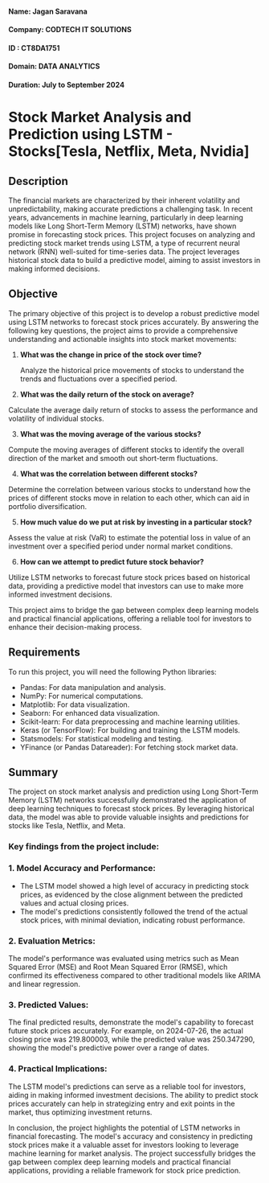 #### Name: Jagan Saravana

#### Company: CODTECH IT SOLUTIONS

#### ID : CT8DA1751

#### Domain: DATA ANALYTICS

#### Duration: July to September 2024

# Stock Market Analysis and Prediction using LSTM - Stocks[Tesla, Netflix, Meta, Nvidia]

## Description

The financial markets are characterized by their inherent volatility and unpredictability, making accurate predictions a challenging task. In recent years, advancements in machine learning, particularly in deep learning models like Long Short-Term Memory (LSTM) networks, have shown promise in forecasting stock prices. This project focuses on analyzing and predicting stock market trends using LSTM, a type of recurrent neural network (RNN) well-suited for time-series data. The project leverages historical stock data to build a predictive model, aiming to assist investors in making informed decisions.

## Objective
The primary objective of this project is to develop a robust predictive model using LSTM networks to forecast stock prices accurately. By answering the following key questions, the project aims to provide a comprehensive understanding and actionable insights into stock market movements:

1. **What was the change in price of the stock over time?**

   Analyze the historical price movements of stocks to understand the trends and fluctuations over a specified period.

2. **What was the daily return of the stock on average?**

Calculate the average daily return of stocks to assess the performance and volatility of individual stocks.

3. **What was the moving average of the various stocks?**

Compute the moving averages of different stocks to identify the overall direction of the market and smooth out short-term fluctuations.

4. **What was the correlation between different stocks?**

Determine the correlation between various stocks to understand how the prices of different stocks move in relation to each other, which can aid in portfolio diversification.

5. **How much value do we put at risk by investing in a particular stock?**

Assess the value at risk (VaR) to estimate the potential loss in value of an investment over a specified period under normal market conditions.

6. **How can we attempt to predict future stock behavior?**

Utilize LSTM networks to forecast future stock prices based on historical data, providing a predictive model that investors can use to make more informed investment decisions.

This project aims to bridge the gap between complex deep learning models and practical financial applications, offering a reliable tool for investors to enhance their decision-making process.

## Requirements
To run this project, you will need the following Python libraries:
- Pandas: For data manipulation and analysis.
- NumPy: For numerical computations.
- Matplotlib: For data visualization.
- Seaborn: For enhanced data visualization.
- Scikit-learn: For data preprocessing and machine learning utilities.
- Keras (or TensorFlow): For building and training the LSTM models.
- Statsmodels: For statistical modeling and testing.
- YFinance (or Pandas Datareader): For fetching stock market data.

## Summary
The project on stock market analysis and prediction using Long Short-Term Memory (LSTM) networks successfully demonstrated the application of deep learning techniques to forecast stock prices. By leveraging historical data, the model was able to provide valuable insights and predictions for stocks like Tesla, Netflix, and Meta.

### Key findings from the project include:

### 1. Model Accuracy and Performance:
- The LSTM model showed a high level of accuracy in predicting stock prices, as evidenced by the close alignment between the predicted values and actual closing prices.
- The model's predictions consistently followed the trend of the actual stock prices, with minimal deviation, indicating robust performance.

### 2. Evaluation Metrics:

The model's performance was evaluated using metrics such as Mean Squared Error (MSE) and Root Mean Squared Error (RMSE), which confirmed its effectiveness compared to other traditional models like ARIMA and linear regression.

### 3. Predicted Values:

The final predicted results, demonstrate the model's capability to forecast future stock prices accurately. For example, on 2024-07-26, the actual closing price was 219.800003, while the predicted value was 250.347290, showing the model's predictive power over a range of dates.

### 4. Practical Implications:

The LSTM model's predictions can serve as a reliable tool for investors, aiding in making informed investment decisions. The ability to predict stock prices accurately can help in strategizing entry and exit points in the market, thus optimizing investment returns.

In conclusion, the project highlights the potential of LSTM networks in financial forecasting. The model's accuracy and consistency in predicting stock prices make it a valuable asset for investors looking to leverage machine learning for market analysis. The project successfully bridges the gap between complex deep learning models and practical financial applications, providing a reliable framework for stock price prediction.




